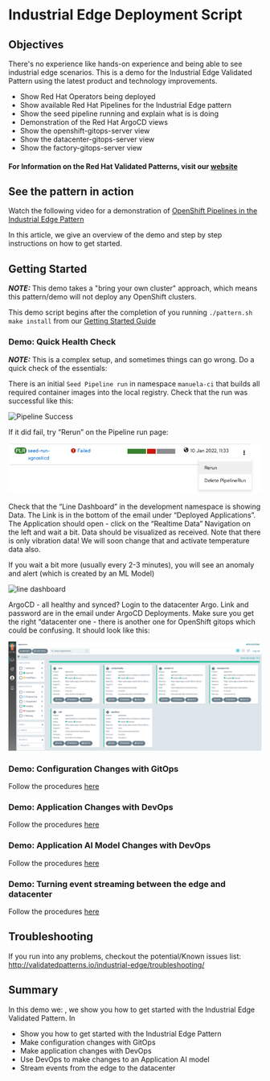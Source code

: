 # Industrial Edge Deployment Script

## Objectives

There's no experience like hands-on experience and being able to see industrial edge scenarios. This is a demo for the Industrial Edge Validated Pattern using the latest product and technology improvements.


* Show Red Hat Operators being deployed
* Show available Red Hat Pipelines for the Industrial Edge pattern
* Show the seed pipeline running and explain what is is doing
* Demonstration of the Red Hat ArgoCD views
* Show the openshift-gitops-server view
* Show the datacenter-gitops-server view
* Show the factory-gitops-server view


#### For Information on the Red Hat Validated Patterns, visit our [website](https://validatedpatterns.io)

## See the pattern in action

Watch the following video for a demonstration of [OpenShift Pipelines in the Industrial Edge Pattern](https://www.youtube.com/watch?v=BMUiaCm6pZ8)

In this article, we give an overview of the demo and step by step instructions on how to get started. 

## Getting Started

**_NOTE:_** This demo takes a "bring your own cluster" approach, which means this pattern/demo will not deploy any OpenShift clusters.

This demo script begins after the completion of you running `./pattern.sh make install` from our [Getting Started Guide](../getting-started) 

### Demo: Quick Health Check
**_NOTE:_** This is a complex setup, and sometimes things can go wrong. Do a quick check of the essentials:

There is an initial `Seed Pipeline run` in namespace `manuela-ci` that builds all required container images into the local registry. Check that the run was successful like this:

![Pipeline Success](/images/industiral-edge/seed_pipeline.png)

If it did fail, try “Rerun” on the Pipeline run page:

![Re-run Pipeline](/images/industrial-edge/rerun_seed_pipeline.png)

Check that the “Line Dashboard” in the development namespace is showing Data. The Link is in the bottom of the email under “Deployed Applications”. The Application should open - click on the “Realtime Data” Navigation on the left and wait a bit. Data should be visualized as received. Note that there is only vibration data! We will soon change that and activate temperature data also.

If you wait a bit more (usually every 2-3 minutes), you will see an anomaly and alert (which is created by an ML Model)

![line dashboard](/images/industrial-edge/app-line-dashboard.png)

ArgoCD - all healthy and synced?
Login to the datacenter Argo. Link and password are in the email under ArgoCD Deployments. Make sure you get the right “datacenter one - there is another one for OpenShift gitops which could be confusing. It should look like this:

![Healthy Argo](/images/industrial-edge/ie_argoApps.png)


### Demo: Configuration Changes with GitOps

Follow the procedures [here](../application/#configuration-changes-with-gitops)

### Demo: Application Changes with DevOps

Follow the procedures [here](../application/#application-changes-using-devops)

### Demo: Application AI Model Changes with DevOps

Follow the procedures [here](../application/#application-ai-model-changes-with-devops)

### Demo: Turning event streaming between the edge and datacenter

Follow the procedures [here](../application/#turning-on-event-streaming-between-the-edge-and-the-datacenter)

## Troubleshooting

If you run into any problems, checkout the potential/Known issues list: http://validatedpatterns.io/industrial-edge/troubleshooting/

## Summary

In this demo we: , we show you how to get started with the Industrial Edge Validated Pattern. In 

* Show you how to get started with the Industrial Edge Pattern
* Make configuration changes with GitOps
* Make application changes with DevOps
* Use DevOps to make changes to an Application AI model
* Stream events from the edge to the datacenter
